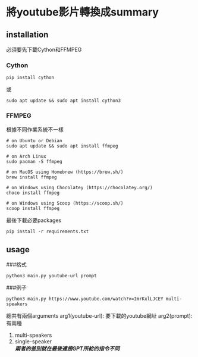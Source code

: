 # 將youtube影片轉換成summary

## installation
必須要先下載Cython和FFMPEG

### Cython
```
pip install cython
```
或
```
sudo apt update && sudo apt install cython3
```
### FFMPEG
根據不同作業系統不一樣
```
# on Ubuntu or Debian
sudo apt update && sudo apt install ffmpeg

# on Arch Linux
sudo pacman -S ffmpeg

# on MacOS using Homebrew (https://brew.sh/)
brew install ffmpeg

# on Windows using Chocolatey (https://chocolatey.org/)
choco install ffmpeg

# on Windows using Scoop (https://scoop.sh/)
scoop install ffmpeg
```
最後下載必要packages
```
pip install -r requirements.txt
```
## usage
###格式
```
python3 main.py youtube-url prompt
```
###例子
```
python3 main.py https://www.youtube.com/watch?v=ImrKxlLJCEY multi-speakers
```
總共有兩個arguments
arg1(youtube-url): 要下載的youtube網址
arg2(prompt): 有兩種
1. multi-speakers
2. single-speaker \
***兩者的差別就在最後連接GPT所給的指令不同***
